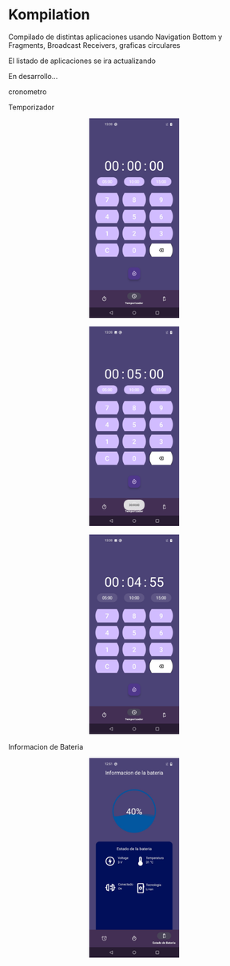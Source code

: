 # Kompilation

<p>Compilado de distintas aplicaciones usando Navigation Bottom y Fragments, Broadcast Receivers, graficas circulares</p>

<p>El listado de aplicaciones se ira actualizando </p>

<p>En desarrollo... </p>
<p>cronometro</p>

<p>Temporizador</p>
<p align="center"><img src="screenshots/timer1.jpg" height=400/> <p align="center"><img src="screenshots/timer2.jpg" height=400/> <p align="center"><img src="screenshots/timer3.jpg" height=400/>

<p>Informacion de Bateria</p>
<p align="center"><img src="screenshots/battery.jpg" height=400/>
